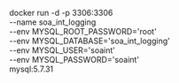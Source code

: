 docker run -d -p 3306:3306 \
--name soa_int_logging \
--env MYSQL_ROOT_PASSWORD='root' \
--env MYSQL_DATABASE='soa_int_logging' \
--env MYSQL_USER='soaint' \
--env MYSQL_PASSWORD='soaint' \
mysql:5.7.31